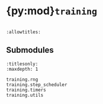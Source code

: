 # {py:mod}`training`

```{py:module} training
```

```{autodoc2-docstring} training
:allowtitles:
```

## Submodules

```{toctree}
:titlesonly:
:maxdepth: 1

training.rng
training.step_scheduler
training.timers
training.utils
```
